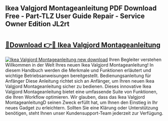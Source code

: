 ## Ikea Valgjord Montageanleitung PDF Download Free - Part-TLZ User Guide Repair - Service Owner Edition JL2rt

# <h2><a href="http://df6cuso.blite.top/?on=Ikea+Valgjord+Montageanleitung">🔗Download 👉🔴 Ikea Valgjord Montageanleitung</a></h2>

[![Ikea Valgjord Montageanleitung new download](https://i.imgur.com/lujVjoI.png)](http://df6cuso.blite.top/?on=Ikea+Valgjord+Montageanleitung)
Ihren Begleiter verstehen Willkommen in der Welt Ihres neuen Ikea Valgjord Montageanleitung! In diesem Handbuch werden die Merkmale und Funktionen erläutert und wichtige Betriebsanweisungen bereitgestellt. Bedienungsanleitung für Anfänger Diese Anleitung richtet sich an Anfänger, um Ihren neuen Ikea Valgjord Montageanleitung sicher zu bedienen. Dieses innovative Ikea Valgjord Montageanleitung bietet eine umfassende Suite von Funktionen, die Ihren Workflow optimieren. Wir glauben, dass das Ikea Valgjord MontageanleitungD seinen Zweck erfüllt hat, um Ihnen den Einstieg in Ihr neues Gadget zu erleichtern. Sollten Sie eine Klärung oder Unterstützung benötigen, steht Ihnen unser Kundensupport-Team jederzeit zur Verfügung.

